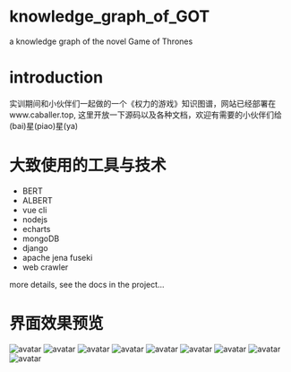 # knowledge_graph_of_GOT
a knowledge graph of the novel Game of Thrones

# introduction
实训期间和小伙伴们一起做的一个《权力的游戏》知识图谱，网站已经部署在www.caballer.top, 这里开放一下源码以及各种文档，欢迎有需要的小伙伴们给(bai)星(piao)星(ya)

# 大致使用的工具与技术
- BERT
- ALBERT
- vue cli
- nodejs
- echarts
- mongoDB
- django
- apache jena fuseki
- web crawler

more details, see the docs in the project...

# 界面效果预览
![avatar]("https://github.com/mudimingquedeyinmoujia/knowledge_graph_of_GOT/blob/main/demo_images/index.png")
![avatar]("https://github.com/mudimingquedeyinmoujia/knowledge_graph_of_GOT/blob/main/demo_images/graph.png")
![avatar]("https://github.com/mudimingquedeyinmoujia/knowledge_graph_of_GOT/blob/main/demo_images/real.png")
![avatar]("https://github.com/mudimingquedeyinmoujia/knowledge_graph_of_GOT/blob/main/demo_images/graph_search.png")
![avatar]("https://github.com/mudimingquedeyinmoujia/knowledge_graph_of_GOT/blob/main/demo_images/graph2.png")
![avatar]("https://github.com/mudimingquedeyinmoujia/knowledge_graph_of_GOT/blob/main/demo_images/graph3.png")
![avatar]("https://github.com/mudimingquedeyinmoujia/knowledge_graph_of_GOT/blob/main/demo_images/real2.png")
![avatar]("https://github.com/mudimingquedeyinmoujia/knowledge_graph_of_GOT/blob/main/demo_images/search.png")
![avatar]("https://github.com/mudimingquedeyinmoujia/knowledge_graph_of_GOT/blob/main/demo_images/sparql.png")